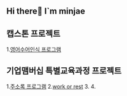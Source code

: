 ## Hi there👋 I`m minjae 

<!--
**alswo3410/alswo3410** is a ✨ _special_ ✨ repository because its `README.md` (this file) appears on your GitHub profile.

Here are some ideas to get you started:

- 🔭 I’m currently working on WSU
- 📫 How to reach me: <alswo3410@naver.com>
-->

## 캡스톤 프로젝트
1.[영어수어인식 프로그램](https://github.com/alswo3410/HandSign)


## 기업맴버십 특별교육과정 프로젝트
1.[주소록 프로그램](https://github.com/alswo3410/addbook)
2.[work or rest](https://github.com/alswo3410/Work-or-Rest.io)
3.[]()
4.[]()



